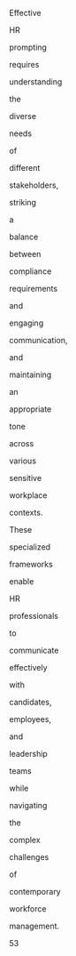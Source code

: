 Effective
 
HR
 
prompting
 
requires
 
understanding
 
the
 
diverse
 
needs
 
of
 
different
 
stakeholders,
 
striking
 
a
 
balance
 
between
 
compliance
 
requirements
 
and
 
engaging
 
communication,
 
and
 
maintaining
 
an
 
appropriate
 
tone
 
across
 
various
 
sensitive
 
workplace
 
contexts.
 
These
 
specialized
 
frameworks
 
enable
 
HR
 
professionals
 
to
 
communicate
 
effectively
 
with
 
candidates,
 
employees,
 
and
 
leadership
 
teams
 
while
 
navigating
 
the
 
complex
 
challenges
 
of
 
contemporary
 
workforce
 
management.
 
 
53
 
 